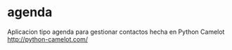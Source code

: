 agenda
======
Aplicacion tipo agenda para gestionar contactos hecha en Python Camelot http://python-camelot.com/
